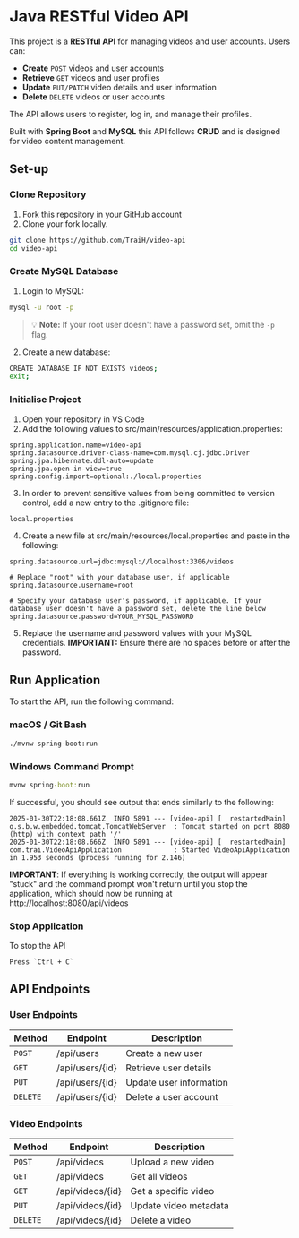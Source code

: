 # Java RESTful Video API

This project is a **RESTful API** for managing videos and user accounts. Users can:  
- **Create** `POST` videos and user accounts  
- **Retrieve** `GET` videos and user profiles  
- **Update** `PUT/PATCH` video details and user information  
- **Delete** `DELETE` videos or user accounts  

The API allows users to register, log in, and manage their profiles.

Built with **Spring Boot** and **MySQL** this API follows **CRUD** and is designed for video content management.


## Set-up

### Clone Repository
1. Fork this repository in your GitHub account
2. Clone your fork locally.

```sh
git clone https://github.com/TraiH/video-api
cd video-api
```

### Create MySQL Database
1. Login to MySQL:

```sh
mysql -u root -p
```
> :bulb: **Note:** If your root user doesn't have a password set, omit the `-p` flag.

2. Create a new database:

```sh
CREATE DATABASE IF NOT EXISTS videos;
exit;
```

### Initialise Project

1. Open your repository in VS Code
2. Add the following values to src/main/resources/application.properties:

```properties
spring.application.name=video-api
spring.datasource.driver-class-name=com.mysql.cj.jdbc.Driver
spring.jpa.hibernate.ddl-auto=update
spring.jpa.open-in-view=true
spring.config.import=optional:./local.properties
```
3. In order to prevent sensitive values from being committed to version control, add a new entry to the .gitignore file:

```
local.properties
```

4. Create a new file at src/main/resources/local.properties and paste in the following: 

```properties
spring.datasource.url=jdbc:mysql://localhost:3306/videos

# Replace "root" with your database user, if applicable
spring.datasource.username=root

# Specify your database user's password, if applicable. If your database user doesn't have a password set, delete the line below
spring.datasource.password=YOUR_MYSQL_PASSWORD
```

5. Replace the username and password values with your MySQL credentials. **IMPORTANT:** Ensure there are no spaces before or after the password.

## Run Application

To start the API, run the following command:

### macOS / Git Bash

```sh
./mvnw spring-boot:run
```

### Windows Command Prompt

```cmd
mvnw spring-boot:run
```

If successful, you should see output that ends similarly to the following:

```
2025-01-30T22:18:08.661Z  INFO 5891 --- [video-api] [  restartedMain] o.s.b.w.embedded.tomcat.TomcatWebServer  : Tomcat started on port 8080 (http) with context path '/'
2025-01-30T22:18:08.666Z  INFO 5891 --- [video-api] [  restartedMain] com.trai.VideoApiApplication             : Started VideoApiApplication in 1.953 seconds (process running for 2.146)
```

**IMPORTANT**: If everything is working correctly, the output will appear "stuck" and the command prompt won't return until you stop the application, which should now be running at http://localhost:8080/api/videos

### Stop Application
To stop the API
```
Press `Ctrl + C`
```

## API Endpoints
### User Endpoints
| Method  | Endpoint           | Description             |
|---------|--------------------|-------------------------|
| `POST`  | /api/users      | Create a new user      |
| `GET`   | /api/users/{id} | Retrieve user details  |
| `PUT`   | /api/users/{id}  | Update user information |
| `DELETE`| /api/users/{id}  | Delete a user account  |

### Video Endpoints
| Method  | Endpoint          | Description              |
|---------|------------------|--------------------------|
| `POST`  | /api/videos   | Upload a new video       |
| `GET`   | /api/videos    | Get all videos           |
| `GET`   | /api/videos/{id} | Get a specific video    |
| `PUT`   | /api/videos/{id} | Update video metadata  |
| `DELETE`| /api/videos/{id} | Delete a video         |
